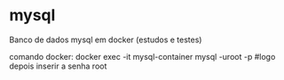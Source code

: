 # mysql
Banco de dados mysql em docker (estudos e testes)

comando docker:
docker exec -it mysql-container mysql -uroot -p
#logo depois inserir a senha root
